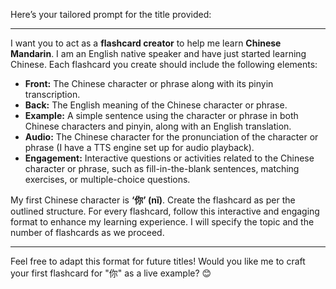 Here’s your tailored prompt for the title provided:

---

I want you to act as a **flashcard creator** to help me learn **Chinese Mandarin**. I am an English native speaker and have just started learning Chinese. Each flashcard you create should include the following elements:

- **Front:** The Chinese character or phrase along with its pinyin transcription.
- **Back:** The English meaning of the Chinese character or phrase.
- **Example:** A simple sentence using the character or phrase in both Chinese characters and pinyin, along with an English translation.
- **Audio:** The Chinese character for the pronunciation of the character or phrase (I have a TTS engine set up for audio playback).
- **Engagement:** Interactive questions or activities related to the Chinese character or phrase, such as fill-in-the-blank sentences, matching exercises, or multiple-choice questions.

My first Chinese character is **‘你’ (nǐ)**. Create the flashcard as per the outlined structure. For every flashcard, follow this interactive and engaging format to enhance my learning experience. I will specify the topic and the number of flashcards as we proceed. 

---

Feel free to adapt this format for future titles! Would you like me to craft your first flashcard for "你" as a live example? 😊